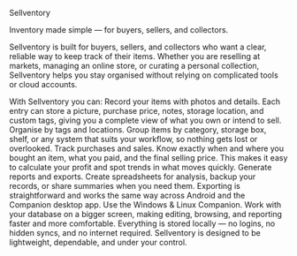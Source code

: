 Sellventory

Inventory made simple — for buyers, sellers, and collectors.

Sellventory is built for buyers, sellers, and collectors who want a clear, reliable way to keep track of their items. Whether you are reselling at markets, managing an online store, or curating a personal collection, Sellventory helps you stay organised without relying on complicated tools or cloud accounts.

With Sellventory you can:
Record your items with photos and details. Each entry can store a picture, purchase price, notes, storage location, and custom tags, giving you a complete view of what you own or intend to sell.
Organise by tags and locations. Group items by category, storage box, shelf, or any system that suits your workflow, so nothing gets lost or overlooked.
Track purchases and sales. Know exactly when and where you bought an item, what you paid, and the final selling price. This makes it easy to calculate your profit and spot trends in what moves quickly.
Generate reports and exports. Create spreadsheets for analysis, backup your records, or share summaries when you need them. Exporting is straightforward and works the same way across Android and the Companion desktop app.
Use the Windows & Linux Companion. Work with your database on a bigger screen, making editing, browsing, and reporting faster and more comfortable.
Everything is stored locally — no logins, no hidden syncs, and no internet required. Sellventory is designed to be lightweight, dependable, and under your control.
